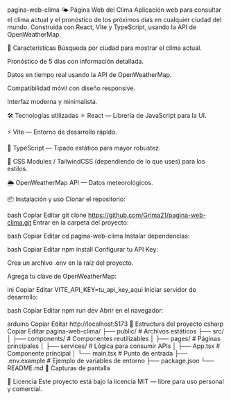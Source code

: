pagina-web-clima
🌤️ Página Web del Clima
Aplicación web para consultar el clima actual y el pronóstico de los próximos días en cualquier ciudad del mundo.
Construida con React, Vite y TypeScript, usando la API de OpenWeatherMap.

🚀 Características
Búsqueda por ciudad para mostrar el clima actual.

Pronóstico de 5 días con información detallada.

Datos en tiempo real usando la API de OpenWeatherMap.

Compatibilidad móvil con diseño responsive.

Interfaz moderna y minimalista.

🛠️ Tecnologías utilizadas
⚛ React — Librería de JavaScript para la UI.

⚡ Vite — Entorno de desarrollo rápido.

📘 TypeScript — Tipado estático para mayor robustez.

🎨 CSS Modules / TailwindCSS (dependiendo de lo que uses) para los estilos.

🌦 OpenWeatherMap API — Datos meteorológicos.

📦 Instalación y uso
Clonar el repositorio:

bash
Copiar
Editar
git clone https://github.com/Grima21/pagina-web-clima.git
Entrar en la carpeta del proyecto:

bash
Copiar
Editar
cd pagina-web-clima
Instalar dependencias:

bash
Copiar
Editar
npm install
Configurar tu API Key:

Crea un archivo .env en la raíz del proyecto.

Agrega tu clave de OpenWeatherMap:

ini
Copiar
Editar
VITE_API_KEY=tu_api_key_aqui
Iniciar servidor de desarrollo:

bash
Copiar
Editar
npm run dev
Abrir en el navegador:

arduino
Copiar
Editar
http://localhost:5173
📂 Estructura del proyecto
csharp
Copiar
Editar
pagina-web-clima/
├── public/ # Archivos estáticos
├── src/
│ ├── components/ # Componentes reutilizables
│ ├── pages/ # Páginas principales
│ ├── services/ # Lógica para consumir APIs
│ ├── App.tsx # Componente principal
│ └── main.tsx # Punto de entrada
├── .env.example # Ejemplo de variables de entorno
├── package.json
└── README.md
📸 Capturas de pantalla

📄 Licencia
Este proyecto está bajo la licencia MIT — libre para uso personal y comercial.
